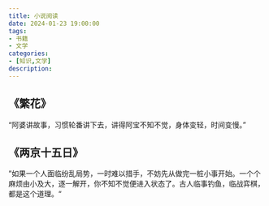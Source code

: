 ```yaml
---
title: 小说阅读
date: 2024-01-23 19:00:00
tags:
- 书籍
- 文学
categories:
- [知识,文学]
description: 
---
```


## 《繁花》

“阿婆讲故事，习惯轮番讲下去，讲得阿宝不知不觉，身体变轻，时间变慢。”

## 《两京十五日》

”如果一个人面临纷乱局势，一时难以措手，不妨先从做完一桩小事开始。一个个麻烦由小及大，逐一解开，你不知不觉便进入状态了。古人临事钓鱼，临战弈棋，都是这个道理。“
